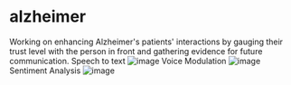 # alzheimer
Working on enhancing Alzheimer's patients' interactions by gauging their trust level with the person in front and gathering evidence for future communication.
Speech to text
![image](https://github.com/Muthulakshimi/alzheimer/assets/49741335/5f854890-8fa9-40fd-98e0-d90ca2fe5b49)
Voice Modulation
![image](https://github.com/Muthulakshimi/alzheimer/assets/49741335/816ca29e-9a15-4777-8692-3d7a137d198d)
Sentiment Analysis
![image](https://github.com/Muthulakshimi/alzheimer/assets/49741335/35b73dc4-5c07-48b4-b554-59c38d04aba3)


